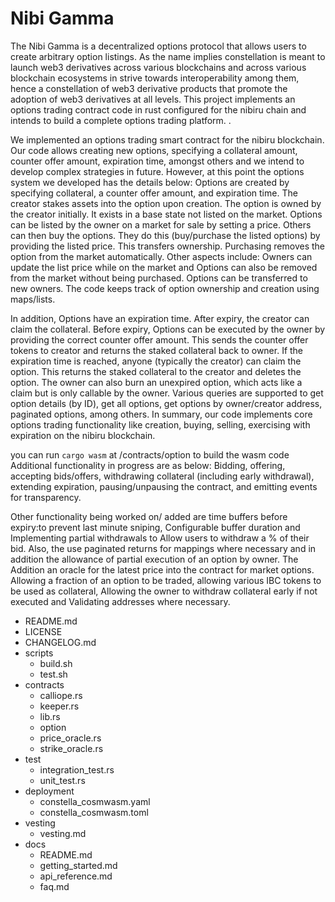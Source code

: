 # Nibi Gamma

The Nibi Gamma is a decentralized options protocol that allows users to create arbitrary option listings. As the name implies constellation is meant to launch web3 derivatives across various blockchains and across various blockchain ecosystems in strive towards interoperability among them, hence a constellation of web3 derivative products that promote the adoption of web3 derivatives at all levels.
This project implements an options trading contract code in rust configured for the nibiru chain and intends to build a complete options trading platform. . 

We implemented an options trading smart contract for the nibiru blockchain. Our code allows creating new options, specifying a collateral amount, counter offer amount, expiration time, amongst others and we intend to develop complex strategies in future. However, at this point the options system we developed has the details below:
Options are created by specifying collateral, a counter offer amount, and expiration time. The creator stakes assets into the option upon creation.
The option is owned by the creator initially. It exists in a base state not listed on the market.
Options can be listed by the owner on a market for sale by setting a price. Others can then buy the options.
They do this (buy/purchase the listed options) by providing the listed price. This transfers ownership. Purchasing removes the option from the market automatically.
Other aspects include: Owners can update the list price while on the market and Options can also be removed from the market without being purchased.
Options can be transferred to new owners. The code keeps track of option ownership and creation using maps/lists.

In addition, Options have an expiration time. After expiry, the creator can claim the collateral.
Before expiry, Options can be executed by the owner by providing the correct counter offer amount. This sends the counter offer tokens to creator and returns the staked collateral back to owner.
If the expiration time is reached, anyone (typically the creator) can claim the option. This returns the staked collateral to the creator and deletes the option.
The owner can also burn an unexpired option, which acts like a claim but is only callable by the owner.
Various queries are supported to get option details (by ID), get all options, get options by owner/creator address, paginated options, among others.
In summary, our code implements core options trading functionality like creation, buying, selling, exercising with expiration on the nibiru blockchain. 

you can run ```cargo wasm``` at /contracts/option to build the wasm code
Additional functionality in progress are as below:
Bidding, offering, accepting bids/offers, withdrawing collateral (including early withdrawal), extending expiration, pausing/unpausing the contract, and emitting events for transparency.

Other functionality being worked on/ added are time buffers before expiry:to prevent last minute sniping, Configurable buffer duration and Implementing partial withdrawals to Allow users to withdraw a % of their bid. Also, the use paginated returns for mappings where necessary and in addition the allowance of partial execution of an option by owner. The Addition an oracle for the latest price into the contract for market options. Allowing a fraction of an option to be traded, allowing various IBC tokens to be used as collateral, Allowing the owner to withdraw collateral early if not executed and Validating addresses where necessary.



  - README.md
  - LICENSE
  - CHANGELOG.md
  - scripts
    - build.sh
    - test.sh
  - contracts
    - calliope.rs
    - keeper.rs
    - lib.rs
    - option
    - price_oracle.rs
    - strike_oracle.rs
  - test
    - integration_test.rs
    - unit_test.rs
  - deployment
    - constella_cosmwasm.yaml
    - constella_cosmwasm.toml
  - vesting
    - vesting.md
  - docs
    - README.md
    - getting_started.md
    - api_reference.md
    - faq.md



